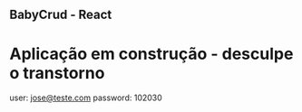 

## BabyCrud - React

# Aplicação em construção - desculpe o transtorno 


user: jose@teste.com
password: 102030

